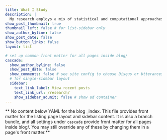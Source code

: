 ```yaml
---
title: What I Study
description: |
  My research employs a mix of statistical and computational approaches to assess past change and forecast future change in marine ecosystems. Here are some of my current projects:
show_post_thumbnail: true
thumbnail_left: false # for list-sidebar only
show_author_byline: false
show_post_date: false
show_button_links: false
layout: list

# set up common front matter for all pages inside blog/
cascade:
  show_author_byline: false
  show_post_date: false
  show_comments: false # see site config to choose Disqus or Utterances
  # for single-sidebar layout
  sidebar:
    text_link_label: View recent posts
    text_link_url: /research/
    show_sidebar_adunit: false # show ad container
---
```


** No content below YAML for the blog _index. This file provides front matter for the listing page layout and sidebar content. It is also a branch bundle, and all settings under `cascade` provide front matter for all pages inside blog/. You may still override any of these by changing them in a page's front matter.**
